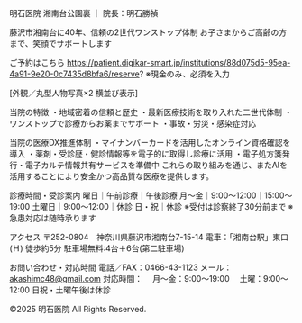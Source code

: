 明石医院
湘南台公園裏 ｜ 院長：明石勝禎

藤沢市湘南台に40年、信頼の2世代ワンストップ体制
お子さまからご高齢の方まで、笑顔でサポートします

ご予約はこちら
https://patient.digikar-smart.jp/institutions/88d075d5-95ea-4a91-9e20-0c7435d8bfa6/reserve?
※現金のみ、必須を入力

[外観／丸型人物写真×2 横並び表示]

当院の特徴
・地域密着の信頼と歴史
・最新医療技術を取り入れた二世代体制
・ワンストップで診療からお薬までサポート
・事故・労災・感染症対応

当院の医療DX推進体制
・マイナンバーカードを活用したオンライン資格確認を導入
・薬剤・受診歴・健診情報等を電子的に取得し診療に活用
・電子処方箋発行・電子カルテ情報共有サービスを準備中
これらの取り組みを通じ、またAIを活用することにより安全かつ高品質な医療を提供します。

診療時間・受診案内
曜日｜午前診療｜午後診療
月〜金｜9:00～12:00｜15:00～19:00
土曜日｜9:00～12:00｜休診
日・祝｜休診
※受付は診察終了30分前まで
※急患対応は随時承ります

アクセス
〒252-0804　神奈川県藤沢市湘南台7-15-14
電車：「湘南台駅」東口(Ｈ) 徒歩約5分
駐車場無料:4台＋6台(第二駐車場)

お問い合わせ・対応時間
電話／FAX：0466-43-1123
メール：akashimc48@gmail.com
対応時間：
　月〜金：9:00～19:00
　土曜：9:00～12:00
日祝・土曜午後は休診

©2025 明石医院 All Rights Reserved.
